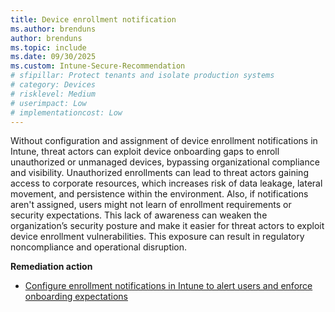 ```yaml
---
title: Device enrollment notification
ms.author: brenduns
author: brenduns
ms.topic: include
ms.date: 09/30/2025
ms.custom: Intune-Secure-Recommendation
# sfipillar: Protect tenants and isolate production systems
# category: Devices
# risklevel: Medium
# userimpact: Low
# implementationcost: Low
---
```

Without configuration and assignment of device enrollment notifications in Intune, threat actors can exploit device onboarding gaps to enroll unauthorized or unmanaged devices, bypassing organizational compliance and visibility. Unauthorized enrollments can lead to threat actors gaining access to corporate resources, which increases risk of data leakage, lateral movement, and persistence within the environment. Also, if notifications aren't assigned, users might not learn of enrollment requirements or security expectations. This lack of awareness can weaken the organization’s security posture and make it easier for threat actors to exploit device enrollment vulnerabilities. This exposure can result in regulatory noncompliance and operational disruption.

**Remediation action**

- [Configure enrollment notifications in Intune to alert users and enforce onboarding expectations](/intune/intune-service/enrollment/enrollment-notifications)